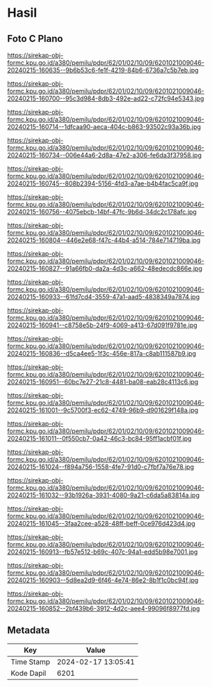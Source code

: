 # Hasil

## Foto C Plano

https://sirekap-obj-formc.kpu.go.id/a380/pemilu/pdpr/62/01/02/10/09/6201021009046-20240215-160635--9b6b53c6-fe1f-4219-84b6-6736a7c5b7eb.jpg

https://sirekap-obj-formc.kpu.go.id/a380/pemilu/pdpr/62/01/02/10/09/6201021009046-20240215-160700--95c3d984-8db3-492e-ad22-c72fc94e5343.jpg

https://sirekap-obj-formc.kpu.go.id/a380/pemilu/pdpr/62/01/02/10/09/6201021009046-20240215-160714--1dfcaa90-aeca-404c-b863-93502c93a36b.jpg

https://sirekap-obj-formc.kpu.go.id/a380/pemilu/pdpr/62/01/02/10/09/6201021009046-20240215-160734--006e44a6-2d8a-47e2-a306-fe6da3f37958.jpg

https://sirekap-obj-formc.kpu.go.id/a380/pemilu/pdpr/62/01/02/10/09/6201021009046-20240215-160745--808b2394-5156-4fd3-a7ae-b4b4fac5ca9f.jpg

https://sirekap-obj-formc.kpu.go.id/a380/pemilu/pdpr/62/01/02/10/09/6201021009046-20240215-160756--4075ebcb-14bf-47fc-9b6d-34dc2c178afc.jpg

https://sirekap-obj-formc.kpu.go.id/a380/pemilu/pdpr/62/01/02/10/09/6201021009046-20240215-160804--446e2e68-f47c-44b4-a514-784e714719ba.jpg

https://sirekap-obj-formc.kpu.go.id/a380/pemilu/pdpr/62/01/02/10/09/6201021009046-20240215-160827--91a66fb0-da2a-4d3c-a662-48edecdc866e.jpg

https://sirekap-obj-formc.kpu.go.id/a380/pemilu/pdpr/62/01/02/10/09/6201021009046-20240215-160933--61fd7cd4-3559-47a1-aad5-4838349a7874.jpg

https://sirekap-obj-formc.kpu.go.id/a380/pemilu/pdpr/62/01/02/10/09/6201021009046-20240215-160941--c8758e5b-24f9-4069-a413-67d091f9781e.jpg

https://sirekap-obj-formc.kpu.go.id/a380/pemilu/pdpr/62/01/02/10/09/6201021009046-20240215-160836--d5ca4ee5-1f3c-456e-817a-c8ab111587b9.jpg

https://sirekap-obj-formc.kpu.go.id/a380/pemilu/pdpr/62/01/02/10/09/6201021009046-20240215-160951--60bc7e27-21c8-4481-ba08-eab28c4113c6.jpg

https://sirekap-obj-formc.kpu.go.id/a380/pemilu/pdpr/62/01/02/10/09/6201021009046-20240215-161001--9c5700f3-ec62-4749-96b9-d901629f148a.jpg

https://sirekap-obj-formc.kpu.go.id/a380/pemilu/pdpr/62/01/02/10/09/6201021009046-20240215-161011--0f550cb7-0a42-46c3-bc84-95ff1acbf01f.jpg

https://sirekap-obj-formc.kpu.go.id/a380/pemilu/pdpr/62/01/02/10/09/6201021009046-20240215-161024--f894a756-1558-4fe7-91d0-c7fbf7a76e78.jpg

https://sirekap-obj-formc.kpu.go.id/a380/pemilu/pdpr/62/01/02/10/09/6201021009046-20240215-161032--93b1926a-3931-4080-9a21-c6da5a83814a.jpg

https://sirekap-obj-formc.kpu.go.id/a380/pemilu/pdpr/62/01/02/10/09/6201021009046-20240215-161045--3faa2cee-a528-48ff-beff-0ce976d423d4.jpg

https://sirekap-obj-formc.kpu.go.id/a380/pemilu/pdpr/62/01/02/10/09/6201021009046-20240215-160913--fb57e512-b69c-407c-94a1-edd5b98e7001.jpg

https://sirekap-obj-formc.kpu.go.id/a380/pemilu/pdpr/62/01/02/10/09/6201021009046-20240215-160903--5d8ea2d9-6f46-4e74-86e2-8b1f1c0bc94f.jpg

https://sirekap-obj-formc.kpu.go.id/a380/pemilu/pdpr/62/01/02/10/09/6201021009046-20240215-160852--2bf439b6-3912-4d2c-aee4-99096f8977fd.jpg


## Metadata

| Key        | Value               |
| ---------- | ------------------- |
| Time Stamp | 2024-02-17 13:05:41 |
| Kode Dapil | 6201                |



